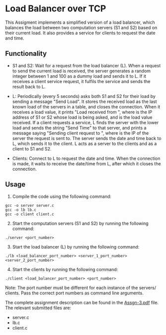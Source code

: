 # Load Balancer over TCP

This Assigment implements a simplified version of a load balancer, which balances the load between two computation servers (S1 and S2) based on their current load. It also provides a service for clients to request the date and time. 

## Functionality

- S1 and S2: Wait for a request from the load balancer (L). When a request to send the current load is received, the server generates a random integer between 1 and 100 as a dummy load and sends it to L. If it receives a client service request, it fulfils the service and sends the result back to L.

- L: Periodically (every 5 seconds) asks both S1 and S2 for their load by sending a message "Send Load". It stores the received load as the last known load of the servers in a table, and closes the connection. When it receives a load value, it prints "Load received from <server IP> <x>", where <server IP> is the IP address of S1 or S2 whose load is being asked, and <x> is the load value received. If a client requests a service, L finds the server with the lower load and sends the string "Send Time" to that server, and prints a message saying "Sending client request to <server IP>", where <server IP> is the IP of the server the request is sent to. The server sends the date and time back to L, which sends it to the client. L acts as a server to the clients and as a client to S1 and S2.

- Clients: Connect to L to request the date and time. When the connection is made, it waits to receive the date/time from L, after which it closes the connection.

## Usage

1. Compile the code using the following command:
```
gcc -o server server.c
gcc -o lb lb.c
gcc -o client client.c
```

2. Start the computation servers (S1 and S2) by running the following command:
```
./server <port_number>
```

3. Start the load balancer (L) by running the following command:
```
./lb <load_balancer_port_number> <server_1_port_number> <server_2_port_number>
```

4. Start the clients by running the following command:
```
./client <load_balancer_port_number> <port_number>
```

Note: The port number must be different for each instance of the servers/ clients. Pass the correct port numbers as command line arguments.

The complete assignment description can be found in the [Assgn-3.pdf](Assgn-3.pdf) file. The relevant submitted files are:
- server.c
- lb.c
- client.c
